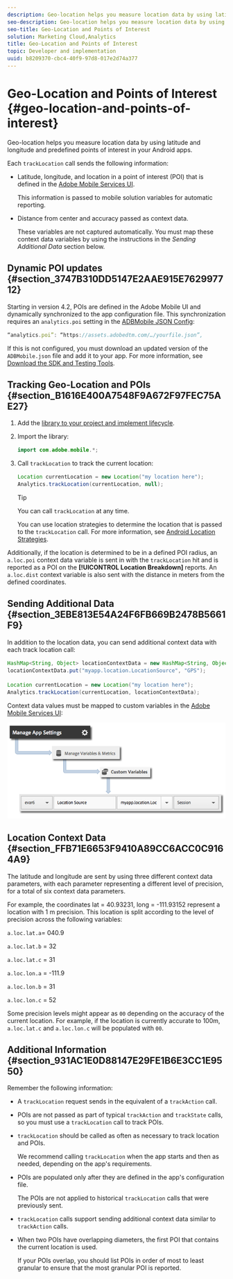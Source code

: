 ```yaml
---
description: Geo-location helps you measure location data by using latitude and longitude and predefined points of interest in your Android apps.
seo-description: Geo-location helps you measure location data by using latitude and longitude and predefined points of interest in your Android apps.
seo-title: Geo-Location and Points of Interest
solution: Marketing Cloud,Analytics
title: Geo-Location and Points of Interest
topic: Developer and implementation
uuid: b8209370-cbc4-40f9-97d8-017e2d74a377
---
```


# Geo-Location and Points of Interest {#geo-location-and-points-of-interest}

Geo-location helps you measure location data by using latitude and longitude and predefined points of interest in your Android apps.

Each `trackLocation` call sends the following information:

* Latitude, longitude, and location in a point of interest (POI) that is defined in the [Adobe Mobile Services UI](https://mobilemarketing.adobe.com).

  This information is passed to mobile solution variables for automatic reporting. 

* Distance from center and accuracy passed as context data.

  These variables are not captured automatically. You must map these context data variables by using the instructions in the *Sending Additional Data* section below.

## Dynamic POI updates {#section_3747B310DD5147E2AAE915E762997712}

Starting in version 4.2, POIs are defined in the Adobe Mobile UI and dynamically synchronized to the app configuration file. This synchronization requires an `analytics.poi` setting in the [ADBMobile JSON Config](/help/android/configuration/json-config/json-config.md):

```js
“analytics.poi”: “https://assets.adobedtm.com/…/yourfile.json”,
```

If this is not configured, you must download an updated version of the `ADBMobile.json` file and add it to your app. For more information, see [Download the SDK and Testing Tools](/help/android/getting-started/requirements.md).

## Tracking Geo-Location and POIs {#section_B1616E400A7548F9A672F97FEC75AE27}

1. Add the [library to your project and implement lifecycle](/help/android/getting-started/dev-qs.md). 
1. Import the library: 

   ```java
   import com.adobe.mobile.*;
   ```

1. Call `trackLocation` to track the current location: 

   ```java
   Location currentLocation = new Location("my location here"); 
   Analytics.trackLocation(currentLocation, null);
   ```

   >[!TIP]
   >
   >You can call `trackLocation` at any time.

   You can use location strategies to determine the location that is passed to the `trackLocation` call. For more information, see [Android Location Strategies](https://developer.android.com/guide/topics/location/strategies.html).

Additionally, if the location is determined to be in a defined POI radius, an `a.loc.poi` context data variable is sent in with the `trackLocation` hit and is reported as a POI on the **[!UICONTROL Location Breakdown]** reports. An `a.loc.dist` context variable is also sent with the distance in meters from the defined coordinates.

## Sending Additional Data {#section_3EBE813E54A24F6FB669B2478B5661F9}

In addition to the location data, you can send additional context data with each track location call:

```java
HashMap<String, Object> locationContextData = new HashMap<String, Object>(); 
locationContextData.put("myapp.location.LocationSource", "GPS"); 
 
Location currentLocation = new Location("my location here"); 
Analytics.trackLocation(currentLocation, locationContextData);
```

Context data values must be mapped to custom variables in the [Adobe Mobile Services UI](https://mobilemarketing.adobe.com): 

![](assets/map-location-context-data.png)

## Location Context Data {#section_FFB71E6653F9410A89CC6ACC0C9164A9}

The latitude and longitude are sent by using three different context data parameters, with each parameter representing a different level of precision, for a total of six context data parameters.

For example, the coordinates lat = 40.93231, long = -111.93152 represent a location with 1 m precision. This location is split according to the level of precision across the following variables:

`a.loc.lat.a`= 040.9

`a.loc.lat.b` = 32

`a.loc.lat.c` = 31

`a.loc.lon.a` = -111.9

`a.loc.lon.b` = 31

`a.loc.lon.c` = 52

Some precision levels might appear as `00` depending on the accuracy of the current location. For example, if the location is currently accurate to 100m, `a.loc.lat.c` and `a.loc.lon.c` will be populated with `00`.

## Additional Information {#section_931AC1E0D88147E29FE1B6E3CC1E9550}

Remember the following information:

* A `trackLocation` request sends in the equivalent of a `trackAction` call. 

* POIs are not passed as part of typical `trackAction` and `trackState` calls, so you must use a `trackLocation` call to track POIs. 

* `trackLocation` should be called as often as necessary to track location and POIs.

  We recommend calling `trackLocation` when the app starts and then as needed, depending on the app's requirements. 

* POIs are populated only after they are defined in the app's configuration file.

  The POIs are not applied to historical `trackLocation` calls that were previously sent. 
* `trackLocation` calls support sending additional context data similar to `trackAction` calls. 

* When two POIs have overlapping diameters, the first POI that contains the current location is used.

  If your POIs overlap, you should list POIs in order of most to least granular to ensure that the most granular POI is reported.

